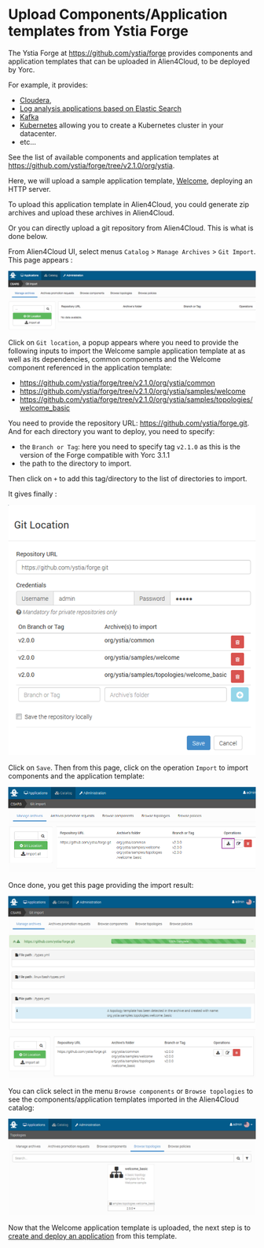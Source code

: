 # Upload Components/Application templates from Ystia Forge

The Ystia Forge at <https://github.com/ystia/forge> provides components and application
templates that can be uploaded in Alien4Cloud, to be deployed by Yorc.

For example, it provides:

* [Cloudera](https://github.com/ystia/forge/tree/v2.1.0/org/ystia/cloudera),
* [Log analysis applications based on Elastic Search](https://github.com/ystia/forge/tree/v2.1.0/org/ystia#topologies-for-log-analysis-based-on-elastic-stack)
* [Kafka](https://github.com/ystia/forge/tree/v2.1.0/org/ystia/kafka)
* [Kubernetes](https://github.com/ystia/forge/tree/v2.1.0/org/ystia/kubernetes)
    allowing you to create a Kubernetes cluster in your datacenter.
* etc...

See the list of available components and application templates at <https://github.com/ystia/forge/tree/v2.1.0/org/ystia>.

Here, we will upload a sample application template, [Welcome](https://github.com/ystia/forge/tree/v2.1.0/org/ystia/samples/topologies/welcome_basic),
deploying an HTTP server.

To upload this application template in Alien4Cloud, you could generate zip archives
and upload these archives in Alien4Cloud.

Or you can directly upload a git repository from Alien4Cloud. This is what is done below.

From Alien4Cloud UI, select menus `Catalog` > `Manage Archives` > `Git Import`.
This page appears :

<img src="../images/a4cManageArchives.png">

Click on `Git location`, a popup appears where you need to provide the following
inputs to import the Welcome sample application template at as well as its dependencies,
common components and the Welcome component referenced in the application template:

* <https://github.com/ystia/forge/tree/v2.1.0/org/ystia/common>
* <https://github.com/ystia/forge/tree/v2.1.0/org/ystia/samples/welcome>
* <https://github.com/ystia/forge/tree/v2.1.0/org/ystia/samples/topologies/welcome_basic>

You need to provide the repository URL: <https://github.com/ystia/forge.git>.
And for each directory you want to deploy, you need to specify:

* the `Branch or Tag`: here you need to specify tag `v2.1.0` as this is the version of the Forge compatible with Yorc 3.1.1
* the path to the directory to import.

Then click on `+` to add this tag/directory to the list of directories to import.

It gives finally :

<img src="../images/a4cGitLocation.png">

Click on `Save`. Then from this page, click on the operation  `Import` to import
components and the application template:

<img src="../images/a4cGitImport.png">

Once done, you get this page providing the import result:

<img src="../images/a4cGitImportResult.png">

You can click select in the menu `Browse components` or `Browse topologies` to see
the components/application templates imported in the Alien4Cloud catalog:

<img src="../images/a4cCatalogBrowseTopo.png">

Now that the Welcome application template is uploaded, the next step is to
[create and deploy an application](create_deploy.md) from this template.
